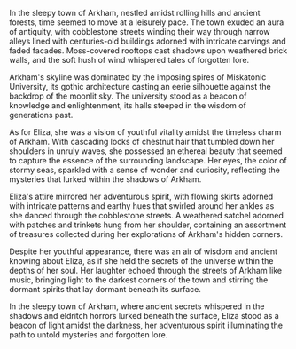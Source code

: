 In the sleepy town of Arkham, nestled amidst rolling hills and ancient forests, time seemed to move at a leisurely pace. The town exuded an aura of antiquity, with cobblestone streets winding their way through narrow alleys lined with centuries-old buildings adorned with intricate carvings and faded facades. Moss-covered rooftops cast shadows upon weathered brick walls, and the soft hush of wind whispered tales of forgotten lore.

Arkham's skyline was dominated by the imposing spires of Miskatonic University, its gothic architecture casting an eerie silhouette against the backdrop of the moonlit sky. The university stood as a beacon of knowledge and enlightenment, its halls steeped in the wisdom of generations past.

As for Eliza, she was a vision of youthful vitality amidst the timeless charm of Arkham. With cascading locks of chestnut hair that tumbled down her shoulders in unruly waves, she possessed an ethereal beauty that seemed to capture the essence of the surrounding landscape. Her eyes, the color of stormy seas, sparkled with a sense of wonder and curiosity, reflecting the mysteries that lurked within the shadows of Arkham.

Eliza's attire mirrored her adventurous spirit, with flowing skirts adorned with intricate patterns and earthy hues that swirled around her ankles as she danced through the cobblestone streets. A weathered satchel adorned with patches and trinkets hung from her shoulder, containing an assortment of treasures collected during her explorations of Arkham's hidden corners.

Despite her youthful appearance, there was an air of wisdom and ancient knowing about Eliza, as if she held the secrets of the universe within the depths of her soul. Her laughter echoed through the streets of Arkham like music, bringing light to the darkest corners of the town and stirring the dormant spirits that lay dormant beneath its surface.

In the sleepy town of Arkham, where ancient secrets whispered in the shadows and eldritch horrors lurked beneath the surface, Eliza stood as a beacon of light amidst the darkness, her adventurous spirit illuminating the path to untold mysteries and forgotten lore.